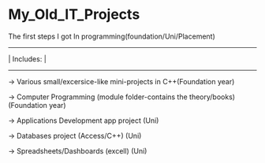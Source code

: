 # My_Old_IT_Projects
The first steps I got In programming(foundation/Uni/Placement)
__________________
|  Includes:     |
__________________


-> Various small/excersice-like mini-projects in C++(Foundation year)

-> Computer Programming (module folder-contains the theory/books) (Foundation year)

-> Applications Development app project (Uni)

-> Databases project (Access/C++) (Uni)

-> Spreadsheets/Dashboards (excell) (Uni)
